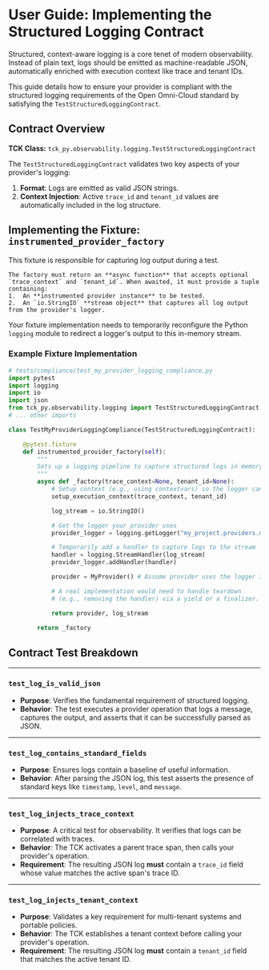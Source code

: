 # User Guide: Implementing the Structured Logging Contract

Structured, context-aware logging is a core tenet of modern observability. Instead of plain text, logs should be emitted as machine-readable JSON, automatically enriched with execution context like trace and tenant IDs.

This guide details how to ensure your provider is compliant with the structured logging requirements of the Open Omni-Cloud standard by satisfying the `TestStructuredLoggingContract`.

## Contract Overview

**TCK Class:** ```tck_py.observability.logging.TestStructuredLoggingContract```

The `TestStructuredLoggingContract` validates two key aspects of your provider's logging:
1.  **Format**: Logs are emitted as valid JSON strings.
2.  **Context Injection**: Active `trace_id` and `tenant_id` values are automatically included in the log structure.

## Implementing the Fixture: `instrumented_provider_factory`

This fixture is responsible for capturing log output during a test.

```info
The factory must return an **async function** that accepts optional `trace_context` and `tenant_id`. When awaited, it must provide a tuple containing:
1.  An **instrumented provider instance** to be tested.
2.  An `io.StringIO` **stream object** that captures all log output from the provider's logger.
```

Your fixture implementation needs to temporarily reconfigure the Python `logging` module to redirect a logger's output to this in-memory stream.

### Example Fixture Implementation

```python
# tests/compliance/test_my_provider_logging_compliance.py
import pytest
import logging
import io
import json
from tck_py.observability.logging import TestStructuredLoggingContract
# ... other imports

class TestMyProviderLoggingCompliance(TestStructuredLoggingContract):

    @pytest.fixture
    def instrumented_provider_factory(self):
        """
        Sets up a logging pipeline to capture structured logs in memory.
        """
        async def _factory(trace_context=None, tenant_id=None):
            # Setup context (e.g., using contextvars) so the logger can find it
            setup_execution_context(trace_context, tenant_id)

            log_stream = io.StringIO()

            # Get the logger your provider uses
            provider_logger = logging.getLogger("my_project.providers.my_provider")

            # Temporarily add a handler to capture logs to the stream
            handler = logging.StreamHandler(log_stream)
            provider_logger.addHandler(handler)

            provider = MyProvider() # Assume provider uses the logger internally

            # A real implementation would need to handle teardown
            # (e.g., removing the handler) via a yield or a finalizer.

            return provider, log_stream

        return _factory
```

## Contract Test Breakdown

---

### `test_log_is_valid_json`

-   **Purpose**: Verifies the fundamental requirement of structured logging.
-   **Behavior**: The test executes a provider operation that logs a message, captures the output, and asserts that it can be successfully parsed as JSON.

---

### `test_log_contains_standard_fields`

-   **Purpose**: Ensures logs contain a baseline of useful information.
-   **Behavior**: After parsing the JSON log, this test asserts the presence of standard keys like `timestamp`, `level`, and `message`.

---

### `test_log_injects_trace_context`

-   **Purpose**: A critical test for observability. It verifies that logs can be correlated with traces.
-   **Behavior**: The TCK activates a parent trace span, then calls your provider's operation.
-   **Requirement**: The resulting JSON log **must** contain a `trace_id` field whose value matches the active span's trace ID.

---

### `test_log_injects_tenant_context`

-   **Purpose**: Validates a key requirement for multi-tenant systems and portable policies.
-   **Behavior**: The TCK establishes a tenant context before calling your provider's operation.
-   **Requirement**: The resulting JSON log **must** contain a `tenant_id` field that matches the active tenant ID.
